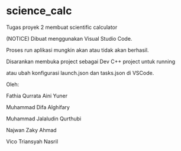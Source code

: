 # science_calc

Tugas proyek 2 membuat scientific calculator

(NOTICE) Dibuat menggunakan Visual Studio Code.

Proses run aplikasi mungkin akan atau tidak akan berhasil.

Disarankan membuka project sebagai Dev C++ project untuk running

atau ubah konfigurasi launch.json dan tasks.json di VSCode.

Oleh:

Fathia Qurrata Aini Yuner

Muhammad Difa Alghifary

Muhammad Jalaludin Qurthubi

Najwan Zaky Ahmad

Vico Triansyah Nasril
